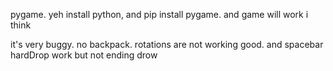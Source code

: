pygame. yeh install python, and pip install pygame.
and game will work i think


it's very buggy. no backpack. rotations are not working good. and spacebar hardDrop work but not ending drow
